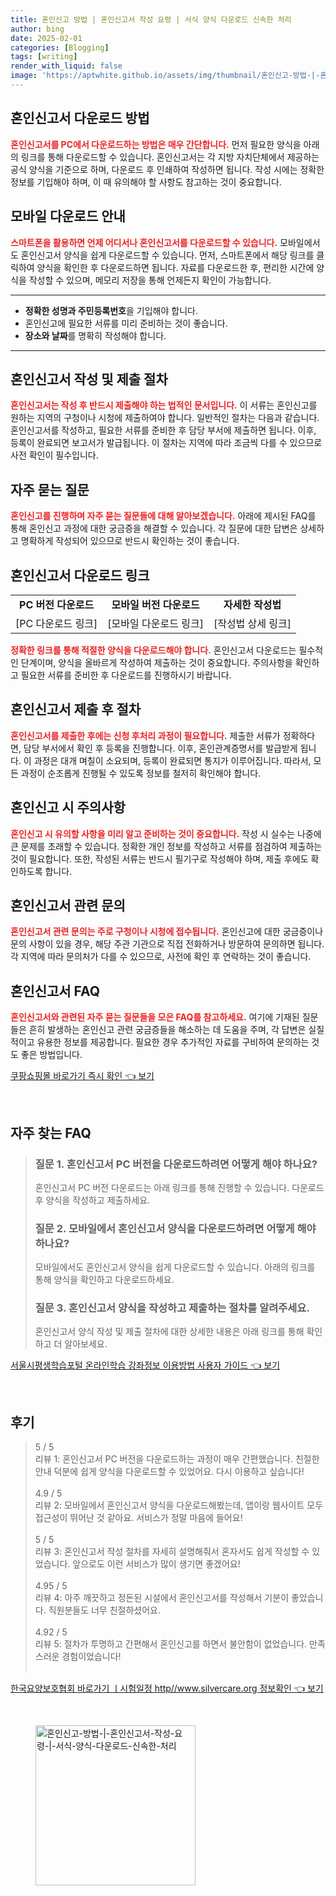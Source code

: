 ```yaml
---
title: 혼인신고 방법 | 혼인신고서 작성 요령 | 서식 양식 다운로드 신속한 처리
author: bing
date: 2025-02-01
categories: [Blogging]
tags: [writing]
render_with_liquid: false
image: 'https://aptwhite.github.io/assets/img/thumbnail/혼인신고-방법-|-혼인신고서-작성-요령-|-서식-양식-다운로드-신속한-처리.webp'
---
```



<h2 id='혼인신고서 다운로드 방법'>혼인신고서 다운로드 방법</h2>

<p><b><span style="color: #ee2323;">혼인신고서를 PC에서 다운로드하는 방법은 매우 간단합니다.</span></b> 먼저 필요한 양식을 아래의 링크를 통해 다운로드할 수 있습니다. 혼인신고서는 각 지방 자치단체에서 제공하는 공식 양식을 기준으로 하며, 다운로드 후 인쇄하여 작성하면 됩니다. 작성 시에는 정확한 정보를 기입해야 하며, 이 때 유의해야 할 사항도 참고하는 것이 중요합니다.</p>

<h2 id='모바일 다운로드 안내'>모바일 다운로드 안내</h2>

<p><b><span style="color: #ee2323;">스마트폰을 활용하면 언제 어디서나 혼인신고서를 다운로드할 수 있습니다.</span></b> 모바일에서도 혼인신고서 양식을 쉽게 다운로드할 수 있습니다. 먼저, 스마트폰에서 해당 링크를 클릭하여 양식을 확인한 후 다운로드하면 됩니다. 자료를 다운로드한 후, 편리한 시간에 양식을 작성할 수 있으며, 메모리 저장을 통해 언제든지 확인이 가능합니다.</p>

<hr />

<ul>
    <li><b>정확한 성명과 주민등록번호</b>을 기입해야 합니다.</li>
    <li>혼인신고에 필요한 서류를 미리 준비하는 것이 좋습니다.</li>
    <li><b>장소와 날짜</b>를 명확히 작성해야 합니다.</li>
</ul>

<hr />

<h2 id='혼인신고서 작성 및 제출 절차'>혼인신고서 작성 및 제출 절차</h2>

<p><b><span style="color: #ee2323;">혼인신고서는 작성 후 반드시 제출해야 하는 법적인 문서입니다.</span></b> 이 서류는 혼인신고를 원하는 지역의 구청이나 시청에 제출하여야 합니다. 일반적인 절차는 다음과 같습니다. 혼인신고서를 작성하고, 필요한 서류를 준비한 후 담당 부서에 제출하면 됩니다. 이후, 등록이 완료되면 보고서가 발급됩니다. 이 절차는 지역에 따라 조금씩 다를 수 있으므로 사전 확인이 필수입니다.</p>

<h2 id='자주 묻는 질문'>자주 묻는 질문</h2>

<p><b><span style="color: #ee2323;">혼인신고를 진행하며 자주 묻는 질문들에 대해 알아보겠습니다.</span></b> 아래에 제시된 FAQ를 통해 혼인신고 과정에 대한 궁금증을 해결할 수 있습니다. 각 질문에 대한 답변은 상세하고 명확하게 작성되어 있으므로 반드시 확인하는 것이 좋습니다.</p>

<h2 id='혼인신고서 다운로드 링크'>혼인신고서 다운로드 링크</h2>

<table>
    <tr>
        <td style="text-align: center; height: 17px;"><b>PC 버전 다운로드</b></td>
        <td style="text-align: center; height: 17px;"><b>모바일 버전 다운로드</b></td>
        <td style="text-align: center; height: 17px;"><b>자세한 작성법</b></td>
    </tr>
    <tr>
        <td style="text-align: center; height: 17px;">[PC 다운로드 링크]</td>
        <td style="text-align: center; height: 17px;">[모바일 다운로드 링크]</td>
        <td style="text-align: center; height: 17px;">[작성법 상세 링크]</td>
    </tr>
</table>

<p><b><span style="color: #ee2323;">정확한 링크를 통해 적절한 양식을 다운로드해야 합니다.</span></b> 혼인신고서 다운로드는 필수적인 단계이며, 양식을 올바르게 작성하여 제출하는 것이 중요합니다. 주의사항을 확인하고 필요한 서류를 준비한 후 다운로드를 진행하시기 바랍니다.</p>

<h2 id='혼인신고서 제출 후 절차'>혼인신고서 제출 후 절차</h2>

<p><b><span style="color: #ee2323;">혼인신고서를 제출한 후에는 신청 후처리 과정이 필요합니다.</span></b> 제출한 서류가 정확하다면, 담당 부서에서 확인 후 등록을 진행합니다. 이후, 혼인관계증명서를 발급받게 됩니다. 이 과정은 대개 며칠이 소요되며, 등록이 완료되면 통지가 이루어집니다. 따라서, 모든 과정이 순조롭게 진행될 수 있도록 정보를 철저히 확인해야 합니다.</p>

<h2 id='혼인신고 시 주의사항'>혼인신고 시 주의사항</h2>

<p><b><span style="color: #ee2323;">혼인신고 시 유의할 사항을 미리 알고 준비하는 것이 중요합니다.</span></b> 작성 시 실수는 나중에 큰 문제를 초래할 수 있습니다. 정확한 개인 정보를 작성하고 서류를 점검하여 제출하는 것이 필요합니다. 또한, 작성된 서류는 반드시 필기구로 작성해야 하며, 제출 후에도 확인하도록 합니다.</p>

<h2 id='혼인신고서 관련 문의'>혼인신고서 관련 문의</h2>

<p><b><span style="color: #ee2323;">혼인신고서 관련 문의는 주로 구청이나 시청에 접수됩니다.</span></b> 혼인신고에 대한 궁금증이나 문의 사항이 있을 경우, 해당 주관 기관으로 직접 전화하거나 방문하여 문의하면 됩니다. 각 지역에 따라 문의처가 다를 수 있으므로, 사전에 확인 후 연락하는 것이 좋습니다.</p>

<h2 id='혼인신고서 FAQ'>혼인신고서 FAQ</h2>

<p><b><span style="color: #ee2323;">혼인신고서와 관련된 자주 묻는 질문들을 모은 FAQ를 참고하세요.</span></b> 여기에 기재된 질문들은 흔히 발생하는 혼인신고 관련 궁금증들을 해소하는 데 도움을 주며, 각 답변은 실질적이고 유용한 정보를 제공합니다. 필요한 경우 추가적인 자료를 구비하여 문의하는 것도 좋은 방법입니다.</p>


<p><a class="click-button" title="쿠팡쇼핑몰 바로가기 즉시 확인" href="https://aptwhite.github.io/posts/%EC%BF%A0%ED%8C%A1%EC%87%BC%ED%95%91%EB%AA%B0-%EB%B0%94%EB%A1%9C%EA%B0%80%EA%B8%B0-%EC%A6%89%EC%8B%9C-%ED%99%95%EC%9D%B8/" rel="dofollow">쿠팡쇼핑몰 바로가기 즉시 확인 👈 보기</a></p><br>
<h2 id='자주_찾는_FAQ'>자주 찾는 FAQ</h2>
<div itemscope="" itemtype="https://schema.org/FAQPage"> 
<blockquote> 
<div itemscope="" itemprop="mainEntity" itemtype="https://schema.org/Question"> 
<h3 itemprop="name">질문 1. 혼인신고서 PC 버전을 다운로드하려면 어떻게 해야 하나요?</h3> 
<div itemscope="" itemprop="acceptedAnswer" itemtype="https://schema.org/Answer"> 
<span itemprop="text"> <p>혼인신고서 PC 버전 다운로드는 아래 링크를 통해 진행할 수 있습니다. 다운로드 후 양식을 작성하고 제출하세요.</p> </span> 
</div> 
</div> 
<div itemscope="" itemprop="mainEntity" itemtype="https://schema.org/Question"> 
<h3 itemprop="name">질문 2. 모바일에서 혼인신고서 양식을 다운로드하려면 어떻게 해야 하나요?</h3> 
<div itemscope="" itemprop="acceptedAnswer" itemtype="https://schema.org/Answer"> 
<span itemprop="text"> <p>모바일에서도 혼인신고서 양식을 쉽게 다운로드할 수 있습니다. 아래의 링크를 통해 양식을 확인하고 다운로드하세요.</p> </span> 
</div> 
</div> 
<div itemscope="" itemprop="mainEntity" itemtype="https://schema.org/Question"> 
<h3 itemprop="name">질문 3. 혼인신고서 양식을 작성하고 제출하는 절차를 알려주세요.</h3> 
<div itemscope="" itemprop="acceptedAnswer" itemtype="https://schema.org/Answer"> 
<span itemprop="text"> <p>혼인신고서 양식 작성 및 제출 절차에 대한 상세한 내용은 아래 링크를 통해 확인하고 더 알아보세요.</p> </span> 
</div> 
</div> 
</blockquote> 
</div>
<p><a class="click-button" title="서울시평생학습포털 온라인학습 강좌정보 이용방법 사용자 가이드" href="https://aptwhite.github.io/posts/%EC%84%9C%EC%9A%B8%EC%8B%9C%ED%8F%89%EC%83%9D%ED%95%99%EC%8A%B5%ED%8F%AC%ED%84%B8-%EC%98%A8%EB%9D%BC%EC%9D%B8%ED%95%99%EC%8A%B5-%EA%B0%95%EC%A2%8C%EC%A0%95%EB%B3%B4-%EC%9D%B4%EC%9A%A9%EB%B0%A9%EB%B2%95-%EC%82%AC%EC%9A%A9%EC%9E%90-%EA%B0%80%EC%9D%B4%EB%93%9C/" rel="dofollow">서울시평생학습포털 온라인학습 강좌정보 이용방법 사용자 가이드 👈 보기</a></p><br>
<h2 id='후기'>후기</h2>
<div itemscope itemtype="https://schema.org/Product">
  <blockquote>
  <div itemprop="review" itemscope itemtype="https://schema.org/Review">
      <div itemprop="reviewRating" itemscope itemtype="https://schema.org/Rating"> <span itemprop="ratingValue">5</span> / <span itemprop="bestRating">5</span> </div>
      <span itemprop="reviewBody">리뷰 1: 혼인신고서 PC 버전을 다운로드하는 과정이 매우 간편했습니다. 친절한 안내 덕분에 쉽게 양식을 다운로드할 수 있었어요. 다시 이용하고 싶습니다!</span>
  </div>
  <br>
  <div itemprop="review" itemscope itemtype="https://schema.org/Review">
      <div itemprop="reviewRating" itemscope itemtype="https://schema.org/Rating"> <span itemprop="ratingValue">4.9</span> / <span itemprop="bestRating">5</span> </div>
      <span itemprop="reviewBody">리뷰 2: 모바일에서 혼인신고서 양식을 다운로드해봤는데, 앱이랑 웹사이트 모두 접근성이 뛰어난 것 같아요. 서비스가 정말 마음에 들어요!</span>
  </div>
  <br>
  <div itemprop="review" itemscope itemtype="https://schema.org/Review">
      <div itemprop="reviewRating" itemscope itemtype="https://schema.org/Rating"> <span itemprop="ratingValue">5</span> / <span itemprop="bestRating">5</span> </div>
      <span itemprop="reviewBody">리뷰 3: 혼인신고서 작성 절차를 자세히 설명해줘서 혼자서도 쉽게 작성할 수 있었습니다. 앞으로도 이런 서비스가 많이 생기면 좋겠어요!</span>
  </div>
  <br>
  <div itemprop="review" itemscope itemtype="https://schema.org/Review">
      <div itemprop="reviewRating" itemscope itemtype="https://schema.org/Rating"> <span itemprop="ratingValue">4.95</span> / <span itemprop="bestRating">5</span> </div>
      <span itemprop="reviewBody">리뷰 4: 아주 깨끗하고 정돈된 시설에서 혼인신고서를 작성해서 기분이 좋았습니다. 직원분들도 너무 친절하셨어요.</span>
  </div>
  <br>
  <div itemprop="review" itemscope itemtype="https://schema.org/Review">
      <div itemprop="reviewRating" itemscope itemtype="https://schema.org/Rating"> <span itemprop="ratingValue">4.92</span> / <span itemprop="bestRating">5</span> </div>
      <span itemprop="reviewBody">리뷰 5: 절차가 투명하고 간편해서 혼인신고를 하면서 불안함이 없었습니다. 만족스러운 경험이었습니다!</span>
  </div>
  <br>
  </blockquote>
</div>
<p><a class="click-button" title="한국요양보호협회 바로가기 ㅣ시험일정 http//www.silvercare.org 정보확인" href="https://aptwhite.github.io/posts/%ED%95%9C%EA%B5%AD%EC%9A%94%EC%96%91%EB%B3%B4%ED%98%B8%ED%98%91%ED%9A%8C-%EB%B0%94%EB%A1%9C%EA%B0%80%EA%B8%B0-%E3%85%A3%EC%8B%9C%ED%97%98%EC%9D%BC%EC%A0%95-httpwww.silvercare.org-%EC%A0%95%EB%B3%B4%ED%99%95%EC%9D%B8/" rel="dofollow">한국요양보호협회 바로가기 ㅣ시험일정 http//www.silvercare.org 정보확인 👈 보기</a></p><br>
<figure class="image"><img src="https://aptwhite.github.io/assets/img/thumbnail/혼인신고-방법-|-혼인신고서-작성-요령-|-서식-양식-다운로드-신속한-처리.webp" alt="혼인신고-방법-|-혼인신고서-작성-요령-|-서식-양식-다운로드-신속한-처리" width="256" height="256"></figure>